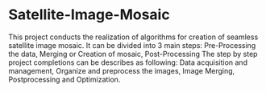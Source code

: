 # Satellite-Image-Mosaic
This project conducts the realization of algorithms for creation of seamless satellite image mosaic. 
It can be divided into 3 main steps:
Pre-Processing the data, Merging or Creation of mosaic, Post-Processing
The step by step project completions can be describes as following:
Data acquisition and management,
Organize and preprocess the images,
Image Merging,
Postprocessing and Optimization.
